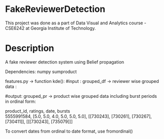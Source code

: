 # FakeReviewerDetection

This project was done as a part of Data Visual and Analytics course - CSE6242 at Georgia Institute of Technology.

# Description

A fake reviewer detection system using Belief propagation

Dependencies:
numpy
sumproduct

features.py -> function kde():
  #input : grouped_df -> reviewer wise grouped data :

  #output: grouped_pr -> product wise grouped data including burst periods in ordinal form:
  
  product_id, ratings, date, bursts                    
  5555991584, [5.0, 5.0, 4.0, 5.0, 5.0, 5.0], [[730243], [730261], [730267], [730411]], [[[730243], [735079]]] 



To convert dates from ordinal to date format, use fromordinal() 
  
